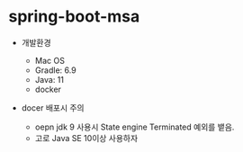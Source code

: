 # spring-boot-msa

* 개발환경
  - Mac OS
  - Gradle: 6.9
  - Java: 11
  - docker

* docer 배포시 주의
  - oepn jdk 9 사용시 State engine Terminated 예외를 뱉음.
  - 고로 Java SE 10이상 사용하자 

